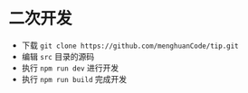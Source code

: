 # 二次开发

- 下载 `git clone https://github.com/menghuanCode/tip.git`
- 编辑 `src` 目录的源码
- 执行 `npm run dev` 进行开发
- 执行 `npm run build` 完成开发